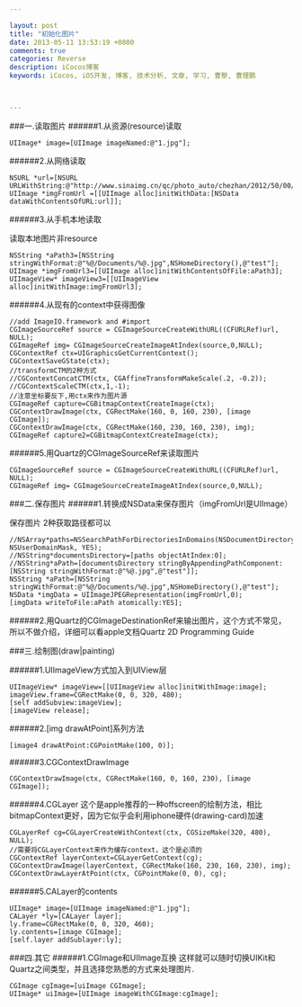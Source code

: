 ```yaml
---

layout: post
title: "初始化图片"
date: 2013-05-11 13:53:19 +0800
comments: true
categories: Reverse
description: iCocos博客
keywords: iCocos, iOS开发, 博客, 技术分析, 文章, 学习, 曹黎, 曹理鹏



---
```

###一.读取图片
######1.从资源(resource)读取 
 
	UIImage* image=[UIImage imageNamed:@"1.jpg"];  
######2.从网络读取 
 


<!--more-->




	NSURL *url=[NSURL URLWithString:@"http://www.sinaimg.cn/qc/photo_auto/chezhan/2012/50/00/15/80046_950.jpg"];  
	UIImage *imgFromUrl =[[UIImage alloc]initWithData:[NSData dataWithContentsOfURL:url]];  
######3.从手机本地读取 
 
读取本地图片非resource  

	NSString *aPath3=[NSString stringWithFormat:@"%@/Documents/%@.jpg",NSHomeDirectory(),@"test"];  
	UIImage *imgFromUrl3=[[UIImage alloc]initWithContentsOfFile:aPath3];  
	UIImageView* imageView3=[[UIImageView alloc]initWithImage:imgFromUrl3];  
 
######4.从现有的context中获得图像 
 
	//add ImageIO.framework and #import     
	CGImageSourceRef source = CGImageSourceCreateWithURL((CFURLRef)url, NULL);  
	CGImageRef img= CGImageSourceCreateImageAtIndex(source,0,NULL);  
	CGContextRef ctx=UIGraphicsGetCurrentContext();  
	CGContextSaveGState(ctx);  
	//transformCTM的2种方式  
	//CGContextConcatCTM(ctx, CGAffineTransformMakeScale(.2, -0.2));  
	//CGContextScaleCTM(ctx,1,-1);  
	//注意坐标要反下,用ctx来作为图片源   
	CGImageRef capture=CGBitmapContextCreateImage(ctx);  
	CGContextDrawImage(ctx, CGRectMake(160, 0, 160, 230), [image CGImage]);  
	CGContextDrawImage(ctx, CGRectMake(160, 230, 160, 230), img);  
	CGImageRef capture2=CGBitmapContextCreateImage(ctx);  

######5.用Quartz的CGImageSourceRef来读取图片 
 
	CGImageSourceRef source = CGImageSourceCreateWithURL((CFURLRef)url, NULL);  
	CGImageRef img= CGImageSourceCreateImageAtIndex(source,0,NULL);  
 
 
###二.保存图片
######1.转换成NSData来保存图片（imgFromUrl是UIImage） 
 
保存图片 2种获取路径都可以  

	//NSArray*paths=NSSearchPathForDirectoriesInDomains(NSDocumentDirectory, NSUserDomainMask, YES);  
	//NSString*documentsDirectory=[paths objectAtIndex:0];    
	//NSString*aPath=[documentsDirectory stringByAppendingPathComponent:[NSString stringWithFormat:@"%@.jpg",@"test"]];   
	NSString *aPath=[NSString stringWithFormat:@"%@/Documents/%@.jpg",NSHomeDirectory(),@"test"];  
	NSData *imgData = UIImageJPEGRepresentation(imgFromUrl,0);      
	[imgData writeToFile:aPath atomically:YES];     
######2.用Quartz的CGImageDestinationRef来输出图片，这个方式不常见，所以不做介绍，详细可以看apple文档Quartz 2D Programming Guide
 
 
###三.绘制图(draw|painting)

######1.UIImageView方式加入到UIView层 
 
	UIImageView* imageView=[[UIImageView alloc]initWithImage:image];  
	imageView.frame=CGRectMake(0, 0, 320, 480);  
	[self addSubview:imageView];  
	[imageView release];  
 
######2.[img drawAtPoint]系列方法 
 
	[image4 drawAtPoint:CGPointMake(100, 0)];    
 
######3.CGContextDrawImage 
 
	CGContextDrawImage(ctx, CGRectMake(160, 0, 160, 230), [image CGImage]);  

######4.CGLayer
这个是apple推荐的一种offscreen的绘制方法，相比bitmapContext更好，因为它似乎会利用iphone硬件(drawing-card)加速 
 
	CGLayerRef cg=CGLayerCreateWithContext(ctx, CGSizeMake(320, 480), NULL);  
	//需要将CGLayerContext来作为缓存context，这个是必须的  
	CGContextRef layerContext=CGLayerGetContext(cg);  
	CGContextDrawImage(layerContext, CGRectMake(160, 230, 160, 230), img);   
	CGContextDrawLayerAtPoint(ctx, CGPointMake(0, 0), cg);  

######5.CALayer的contents 
	 
	UIImage* image=[UIImage imageNamed:@"1.jpg"];  
	CALayer *ly=[CALayer layer];  
	ly.frame=CGRectMake(0, 0, 320, 460);  
	ly.contents=[image CGImage];  
	[self.layer addSublayer:ly];  

###四.其它
######1.CGImage和UIImage互换
这样就可以随时切换UIKit和Quartz之间类型，并且选择您熟悉的方式来处理图片.

	CGImage cgImage=[uiImage CGImage];
	UIImage* uiImage=[UIImage imageWithCGImage:cgImage];